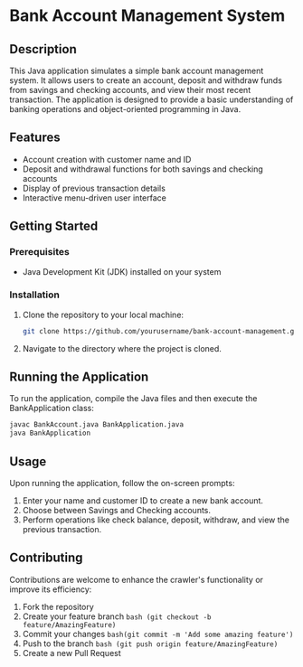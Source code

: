 # Bank Account Management System

## Description
This Java application simulates a simple bank account management system. It allows users to create an account, deposit and withdraw funds from savings and checking accounts, and view their most recent transaction. The application is designed to provide a basic understanding of banking operations and object-oriented programming in Java.

## Features
- Account creation with customer name and ID
- Deposit and withdrawal functions for both savings and checking accounts
- Display of previous transaction details
- Interactive menu-driven user interface

## Getting Started

### Prerequisites
- Java Development Kit (JDK) installed on your system

### Installation
1. Clone the repository to your local machine:
   ```bash
   git clone https://github.com/yourusername/bank-account-management.git
2. Navigate to the directory where the project is cloned.

## Running the Application
To run the application, compile the Java files and then execute the BankApplication class:
 ```bash
javac BankAccount.java BankApplication.java
java BankApplication
 ```

## Usage
Upon running the application, follow the on-screen prompts:

1. Enter your name and customer ID to create a new bank account.
2. Choose between Savings and Checking accounts.
3. Perform operations like check balance, deposit, withdraw, and view the previous transaction.

## Contributing
Contributions are welcome to enhance the crawler's functionality or improve its efficiency:

1. Fork the repository
2. Create your feature branch ```bash (git checkout -b feature/AmazingFeature) ```
3. Commit your changes  ```bash(git commit -m 'Add some amazing feature')```
4. Push to the branch ```bash (git push origin feature/AmazingFeature)```
5. Create a new Pull Request
